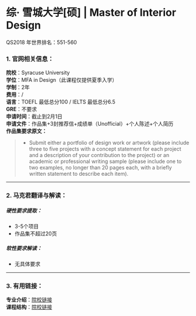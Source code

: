 # 综· 雪城大学[硕] | Master of Interior Design

QS2018 年世界排名：551-560  

### 1. 官网相关信息：

**院校**：Syracuse University  
**学位**：MFA in Design（此课程仅提供夏季入学）  
**学制**：2年  
**费用**：/  
**语言**：TOEFL 最低总分100 / IELTS 最低总分6.5  
**GRE**：不要求    
**申请时间**：截止到2月1日  
**申请文件**：作品集+3封推荐信+成绩单（Unofficial）+个人陈述+个人简历  
**作品集要求原文：**   

> - Submit either a portfolio of design work or artwork (please include three to five projects with a concept statement for each project and a description of your contribution to the project) or an academic or professional writing sample (please include one to two examples, no longer than 20 pages each, with a briefly written statement to describe each item).



---


### 2. 马克君翻译与解读：

##### 硬性要求提取：
- 3-5个项目  
- 作品集不超过20页


##### 软性要求解读：
- 无具体要求


---


### 3. 有用链接：

**专业介绍**：[院校链接](http://vpa.syr.edu/prospective-students/graduate-students/programs/mfa-in-design/)  
**课程结构**：[院校链接](http://vpa.syr.edu/academics/design/graduate/mfa-in-design/curriculum/)